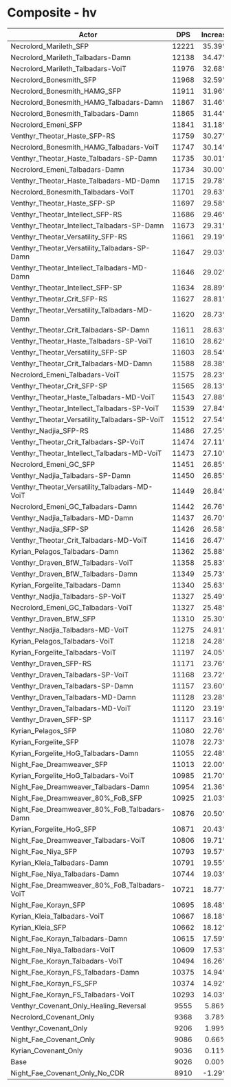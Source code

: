 # Composite - hv
| Actor | DPS | Increase |
|---|:---:|:---:|
|Necrolord_Marileth_SFP|12221|35.39%|
|Necrolord_Marileth_Talbadars-Damn|12138|34.47%|
|Necrolord_Marileth_Talbadars-VoiT|11976|32.68%|
|Necrolord_Bonesmith_SFP|11968|32.59%|
|Necrolord_Bonesmith_HAMG_SFP|11911|31.96%|
|Necrolord_Bonesmith_HAMG_Talbadars-Damn|11867|31.46%|
|Necrolord_Bonesmith_Talbadars-Damn|11865|31.44%|
|Necrolord_Emeni_SFP|11841|31.18%|
|Venthyr_Theotar_Haste_SFP-RS|11759|30.27%|
|Necrolord_Bonesmith_HAMG_Talbadars-VoiT|11747|30.14%|
|Venthyr_Theotar_Haste_Talbadars-SP-Damn|11735|30.01%|
|Necrolord_Emeni_Talbadars-Damn|11734|30.00%|
|Venthyr_Theotar_Haste_Talbadars-MD-Damn|11715|29.78%|
|Necrolord_Bonesmith_Talbadars-VoiT|11701|29.63%|
|Venthyr_Theotar_Haste_SFP-SP|11697|29.58%|
|Venthyr_Theotar_Intellect_SFP-RS|11686|29.46%|
|Venthyr_Theotar_Intellect_Talbadars-SP-Damn|11673|29.31%|
|Venthyr_Theotar_Versatility_SFP-RS|11661|29.19%|
|Venthyr_Theotar_Versatility_Talbadars-SP-Damn|11647|29.03%|
|Venthyr_Theotar_Intellect_Talbadars-MD-Damn|11646|29.02%|
|Venthyr_Theotar_Intellect_SFP-SP|11634|28.89%|
|Venthyr_Theotar_Crit_SFP-RS|11627|28.81%|
|Venthyr_Theotar_Versatility_Talbadars-MD-Damn|11620|28.73%|
|Venthyr_Theotar_Crit_Talbadars-SP-Damn|11611|28.63%|
|Venthyr_Theotar_Haste_Talbadars-SP-VoiT|11610|28.62%|
|Venthyr_Theotar_Versatility_SFP-SP|11603|28.54%|
|Venthyr_Theotar_Crit_Talbadars-MD-Damn|11588|28.38%|
|Necrolord_Emeni_Talbadars-VoiT|11575|28.23%|
|Venthyr_Theotar_Crit_SFP-SP|11565|28.13%|
|Venthyr_Theotar_Haste_Talbadars-MD-VoiT|11543|27.88%|
|Venthyr_Theotar_Intellect_Talbadars-SP-VoiT|11539|27.84%|
|Venthyr_Theotar_Versatility_Talbadars-SP-VoiT|11512|27.54%|
|Venthyr_Nadjia_SFP-RS|11486|27.25%|
|Venthyr_Theotar_Crit_Talbadars-SP-VoiT|11474|27.11%|
|Venthyr_Theotar_Intellect_Talbadars-MD-VoiT|11473|27.10%|
|Necrolord_Emeni_GC_SFP|11451|26.85%|
|Venthyr_Nadjia_Talbadars-SP-Damn|11450|26.85%|
|Venthyr_Theotar_Versatility_Talbadars-MD-VoiT|11449|26.84%|
|Necrolord_Emeni_GC_Talbadars-Damn|11442|26.76%|
|Venthyr_Nadjia_Talbadars-MD-Damn|11437|26.70%|
|Venthyr_Nadjia_SFP-SP|11426|26.58%|
|Venthyr_Theotar_Crit_Talbadars-MD-VoiT|11416|26.47%|
|Kyrian_Pelagos_Talbadars-Damn|11362|25.88%|
|Venthyr_Draven_BfW_Talbadars-VoiT|11358|25.83%|
|Venthyr_Draven_BfW_Talbadars-Damn|11349|25.73%|
|Kyrian_Forgelite_Talbadars-Damn|11340|25.63%|
|Venthyr_Nadjia_Talbadars-SP-VoiT|11327|25.49%|
|Necrolord_Emeni_GC_Talbadars-VoiT|11327|25.48%|
|Venthyr_Draven_BfW_SFP|11310|25.30%|
|Venthyr_Nadjia_Talbadars-MD-VoiT|11275|24.91%|
|Kyrian_Pelagos_Talbadars-VoiT|11218|24.28%|
|Kyrian_Forgelite_Talbadars-VoiT|11197|24.05%|
|Venthyr_Draven_SFP-RS|11171|23.76%|
|Venthyr_Draven_Talbadars-SP-VoiT|11168|23.72%|
|Venthyr_Draven_Talbadars-SP-Damn|11157|23.60%|
|Venthyr_Draven_Talbadars-MD-Damn|11128|23.28%|
|Venthyr_Draven_Talbadars-MD-VoiT|11120|23.19%|
|Venthyr_Draven_SFP-SP|11117|23.16%|
|Kyrian_Pelagos_SFP|11080|22.76%|
|Kyrian_Forgelite_SFP|11078|22.73%|
|Kyrian_Forgelite_HoG_Talbadars-Damn|11055|22.48%|
|Night_Fae_Dreamweaver_SFP|11013|22.00%|
|Kyrian_Forgelite_HoG_Talbadars-VoiT|10985|21.70%|
|Night_Fae_Dreamweaver_Talbadars-Damn|10954|21.36%|
|Night_Fae_Dreamweaver_80%_FoB_SFP|10925|21.03%|
|Night_Fae_Dreamweaver_80%_FoB_Talbadars-Damn|10876|20.50%|
|Kyrian_Forgelite_HoG_SFP|10871|20.43%|
|Night_Fae_Dreamweaver_Talbadars-VoiT|10806|19.71%|
|Night_Fae_Niya_SFP|10793|19.57%|
|Kyrian_Kleia_Talbadars-Damn|10791|19.55%|
|Night_Fae_Niya_Talbadars-Damn|10744|19.03%|
|Night_Fae_Dreamweaver_80%_FoB_Talbadars-VoiT|10721|18.77%|
|Night_Fae_Korayn_SFP|10695|18.48%|
|Kyrian_Kleia_Talbadars-VoiT|10667|18.18%|
|Kyrian_Kleia_SFP|10662|18.12%|
|Night_Fae_Korayn_Talbadars-Damn|10615|17.59%|
|Night_Fae_Niya_Talbadars-VoiT|10609|17.53%|
|Night_Fae_Korayn_Talbadars-VoiT|10494|16.26%|
|Night_Fae_Korayn_FS_Talbadars-Damn|10375|14.94%|
|Night_Fae_Korayn_FS_SFP|10374|14.92%|
|Night_Fae_Korayn_FS_Talbadars-VoiT|10293|14.03%|
|Venthyr_Covenant_Only_Healing_Reversal|9555|5.86%|
|Necrolord_Covenant_Only|9368|3.78%|
|Venthyr_Covenant_Only|9206|1.99%|
|Night_Fae_Covenant_Only|9086|0.66%|
|Kyrian_Covenant_Only|9036|0.11%|
|Base|9026|0.00%|
|Night_Fae_Covenant_Only_No_CDR|8910|-1.29%|
